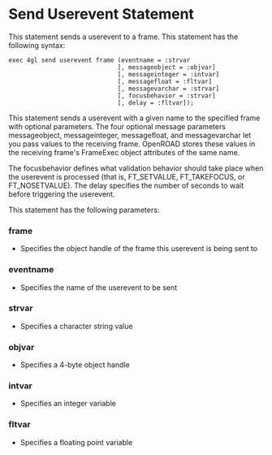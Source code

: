 # Send Userevent Statement
This statement sends a userevent to a frame.
This statement has the following syntax:

```4gl
exec 4gl send userevent frame (eventname = :strvar
                              [, messageobject = :objvar]
                              [, messageinteger = :intvar]
                              [, messagefloat = :fltvar]
                              [, messagevarchar = :strvar]
                              [, focusbehavior = :strvar]
                              [, delay = :fltvar]);
```

This statement sends a userevent with a given name to the specified frame with optional parameters. The four optional message parameters messageobject, messageinteger, messagefloat, and messagevarchar let you pass values to the receiving frame. OpenROAD stores these values in the receiving frame's FrameExec object attributes of the same name.

The focusbehavior defines what validation behavior should take place when the userevent is processed (that is, FT_SETVALUE, FT_TAKEFOCUS, or FT_NOSETVALUE). The delay specifies the number of seconds to wait before triggering the userevent.

This statement has the following parameters:
### frame
- Specifies the object handle of the frame this userevent is being sent to
### eventname
- Specifies the name of the userevent to be sent
### strvar
- Specifies a character string value
### objvar
- Specifies a 4-byte object handle
### intvar
- Specifies an integer variable
### fltvar
- Specifies a floating point variable